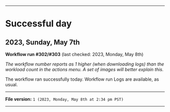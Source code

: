 
***

# Successful day

## 2023, Sunday, May 7th

**Workflow run #302/#303** (last checked: 2023, Monday, May 8th)

_The workflow number reports as 1 higher (when downloading logs) than the workload count in the actions menu. A set of images will better explain this._

The workflow ran successfully today. Workflow run Logs are available, as usual.

***

**File version:** `1 (2023, Monday, May 8th at 2:34 pm PST)`

***
